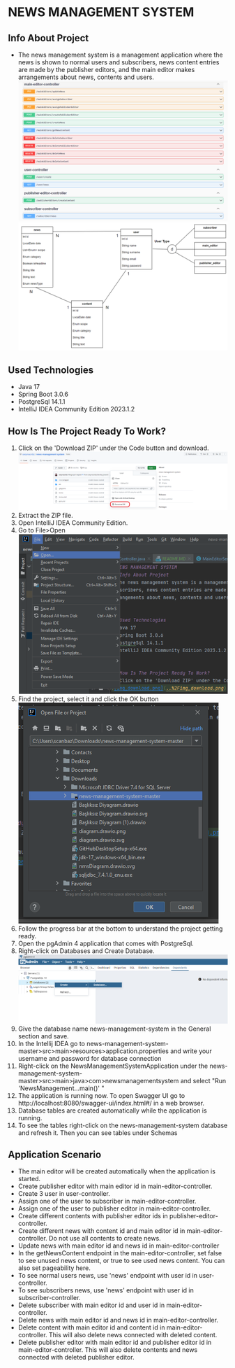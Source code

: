 # NEWS MANAGEMENT SYSTEM
## Info About Project
* The news management system is a management application where the news is shown to normal users and
  subscribers, news content entries are made by the publisher editors, and the main editor makes
  arrangements about news, contents and users. <br /> ![img_swagger.png](img%2Fimg_swagger.png)
![db_diagram.PNG](img%2Fdb_diagram.PNG)

## Used Technologies
* Java 17
* Spring Boot 3.0.6
* PostgreSql 14.1.1
* IntelliJ IDEA Community Edition 2023.1.2


## How Is The Project Ready To Work?
1) Click on the 'Download ZIP' under the Code button and download.
   <br /> ![img_download.png](img%2Fimg_download.png)
2) Extract the ZIP file.
3) Open IntelliJ IDEA Community Edition.
4) Go to File>Open
   <br /> ![img_open.png](img%2Fimg_open.png)
5) Find the project, select it and click the OK button
   <br /> ![img_chooseProject.PNG](img%2Fimg_chooseProject.PNG)
6) Follow the progress bar at the bottom to understand the project getting ready.
7) Open the pgAdmin 4 application that comes with PostgreSql.
8) Right-click on Databases and Create Database.
   <br /> ![img_db_create.png](img%2Fimg_db_create.png)
9) Give the database name news-management-system in the General section and save.
10) In the Intellij IDEA go to news-management-system-master>src>main>resources>application.properties and write your username and password for database connection
11) Right-click on the NewsManagementSystemApplication under the news-management-system-master>src>main>java>com>newsmanagementsystem and select "Run 'NewsManagement...main()' "
12) The application is running now. To open Swagger UI go to http://localhost:8080/swagger-ui/index.html#/ in a web browser.
13) Database tables are created automatically while the application is running.
14) To see the tables right-click on the news-management-system database and refresh it. Then you can see tables under Schemas


## Application Scenario
* The main editor will be created automatically when the application is started.
* Create publisher editor with main editor id in main-editor-controller.
* Create 3 user in user-controller.
* Assign one of the user to subscriber in main-editor-controller.
* Assign one of the user to publisher editor in main-editor-controller.
* Create different contents with publisher editor ids in publisher-editor-controller.
* Create different news with content id and main editor id in main-editor-controller. Do not use all contents to create news.
* Update news with main editor id and news id in main-editor-controller
* In the getNewsContent endpoint in the main-editor-controller, set false to see unused news content, or true to see used news content.
  You can also set pageability here.
* To see normal users news, use 'news' endpoint with user id in user-controller.
* To see subscribers news, use 'news' endpoint with user id in subscriber-controller.
* Delete subscriber with main editor id and user id in main-editor-controller.
* Delete news with  main editor id and news id in main-editor-controller.
* Delete content with main editor id and content id in main-editor-controller. This will also delete news connected with deleted content.
* Delete publisher editor with main editor id and publisher editor id in main-editor-controller.
  This will also delete contents and news connected with deleted publisher editor.